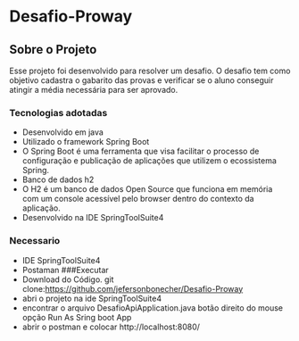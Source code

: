 # Desafio-Proway
## Sobre o Projeto
Esse projeto foi desenvolvido para resolver um desafio. O desafio tem como objetivo cadastra o gabarito das provas e verificar se o aluno conseguir atingir a média necessária para ser aprovado.
### Tecnologias adotadas 
- Desenvolvido em java
- Utilizado o framework Spring Boot 
- O Spring Boot é uma ferramenta que visa facilitar o processo de configuração e publicação de aplicações que utilizem o ecossistema Spring.
- Banco de dados h2
- O H2 é um banco de dados Open Source que funciona em memória com um console acessível pelo browser dentro do contexto da aplicação.
- Desenvolvido na IDE SpringToolSuite4
### Necessario
- IDE SpringToolSuite4
- Postaman 
###Executar
- Download do Código. git clone:https://github.com/jefersonbonecher/Desafio-Proway
- abri o projeto na ide SpringToolSuite4
- encontrar o arquivo DesafioApiApplication.java botão direito do mouse opção Run As Sring boot App
- abrir o postman e colocar http://localhost:8080/ 
